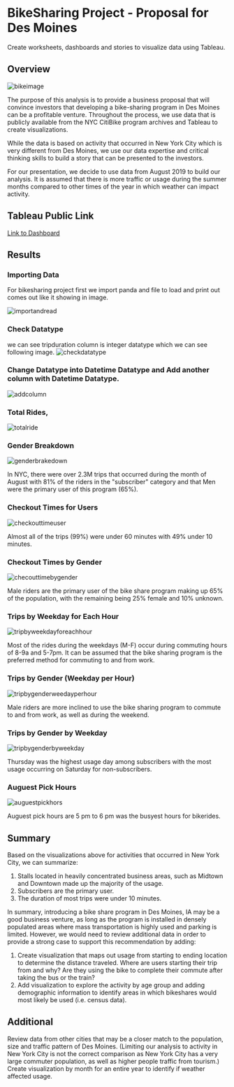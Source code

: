 # BikeSharing Project - Proposal for Des Moines

Create worksheets, dashboards and stories to visualize data using Tableau.

## Overview
![bikeimage](https://user-images.githubusercontent.com/103727169/188327118-b59b4137-9859-4c97-8567-24fb8d40bad2.png)

The purpose of this analysis is to provide a business proposal that will convince investors that developing a bike-sharing program in Des Moines can be a profitable venture. Throughout the process, we use data that is publicly available from the NYC CitiBike program archives and Tableau to create visualizations.

While the data is based on activity that occurred in New York City which is very different from Des Moines, we use our data expertise and critical thinking skills to build a story that can be presented to the investors.

For our presentation, we decide to use data from August 2019 to build our analysis. It is assumed that there is more traffic or usage during the summer months compared to other times of the year in which weather can impact activity.

## Tableau Public Link
[Link to Dashboard](https://public.tableau.com/app/profile/vimal1138/viz/challange_16622743293240/NYCCitibikeAnalysis)

## Results

### Importing Data 

For bikesharing project first we import panda and file to load and print out comes out like it showing in image.

![importandread](https://user-images.githubusercontent.com/103727169/188327632-608b9a6b-f8b2-4dbe-88a3-1ee94824537b.png)

### Check Datatype

we can see tripduration column is integer datatype which we can see following image.
![checkdatatype](https://user-images.githubusercontent.com/103727169/188327690-772186a1-b84e-46c1-bf3a-9fd5f1b8f295.png)

### Change Datatype into Datetime Datatype and Add another column with Datetime Datatype.

![addcolumn](https://user-images.githubusercontent.com/103727169/188327745-8f1ed123-52d3-409d-973c-b8f68d0ad353.png)


### Total Rides, 
![totalride](https://user-images.githubusercontent.com/103727169/188327193-ae6bdb96-6b42-4e50-b0ad-577891b004a0.png)

### Gender Breakdown
![genderbrakedown](https://user-images.githubusercontent.com/103727169/188327257-0cea8d5e-c06b-4d50-a609-d8063fd6eedc.png)


In NYC, there were over 2.3M trips that occurred during the month of August with 81% of the riders in the "subscriber" category and that Men were the primary user of this program (65%).

### Checkout Times for Users
![checkouttimeuser](https://user-images.githubusercontent.com/103727169/188327325-df72020c-5541-4356-b0be-195370b353f6.png)

Almost all of the trips (99%) were under 60 minutes with 49% under 10 minutes.

### Checkout Times by Gender
![checouttimebygender](https://user-images.githubusercontent.com/103727169/188327349-10df1c3a-8653-41f7-8023-1a1a5e5d158a.png)

Male riders are the primary user of the bike share program making up 65% of the population, with the remaining being 25% female and 10% unknown.

### Trips by Weekday for Each Hour
![tripbyweekdayforeachhour](https://user-images.githubusercontent.com/103727169/188327394-5043ab7f-f642-4329-b7eb-e15feabf8575.png)

Most of the rides during the weekdays (M-F) occur during commuting hours of 8-9a and 5-7pm. It can be assumed that the bike sharing program is the preferred method for commuting to and from work.

### Trips by Gender (Weekday per Hour)
![tripbygenderweedayperhour](https://user-images.githubusercontent.com/103727169/188327425-3e64d5f8-0238-4565-811b-4c5c671c9064.png)

Male riders are more inclined to use the bike sharing program to commute to and from work, as well as during the weekend.

### Trips by Gender by Weekday
![tripbygenderbyweekday](https://user-images.githubusercontent.com/103727169/188327439-b327025d-32ab-4e72-8d29-161670290ca8.png)

Thursday was the highest usage day among subscribers with the most usage occurring on Saturday for non-subscribers.

### Auguest Pick Hours
![auguestpickhors](https://user-images.githubusercontent.com/103727169/188327459-20f4b47c-363f-4d74-8596-3d9c08672669.png)

Auguest pick hours are 5 pm to 6 pm was the busyest hours for bikerides.

## Summary
Based on the visualizations above for activities that occurred in New York City, we can summarize:

  1.  Stalls located in heavily concentrated business areas, such as Midtown and Downtown made up the majority of the usage.
  2.  Subscribers are the primary user.
  3.  The duration of most trips were under 10 minutes.

In summary, introducing a bike share program in Des Moines, IA may be a good business venture, as long as the program is installed in densely populated areas where mass transportation is highly used and parking is limited. However, we would need to review additional data in order to provide a strong case to support this recommendation by adding:

  1.  Create visualization that maps out usage from starting to ending location to determine the distance traveled. Where are users starting their trip from and why?         Are they using the bike to complete their commute after taking the bus or the train?
  2.  Add visualization to explore the activity by age group and adding demographic information to identify areas in which bikeshares would most likely be used (i.e.         census data).

## Additional

Review data from other cities that may be a closer match to the population, size and traffic pattern of Des Moines. (Limiting our analysis to activity in New York City is not the correct comparison as New York City has a very large commuter population, as well as higher people traffic from tourism.)
Create visualization by month for an entire year to identify if weather affected usage.
